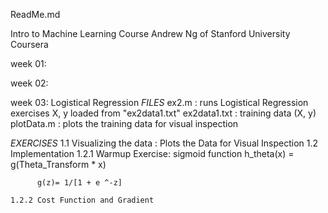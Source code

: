 ReadMe.md

Intro to Machine Learning Course
Andrew Ng of Stanford University
Coursera

week 01:

week 02:

week 03: Logistical Regression
  _FILES_
  ex2.m         : runs Logistical Regression exercises
    X, y loaded from "ex2data1.txt"
  ex2data1.txt  : training data (X, y)
  plotData.m    : plots the training data for visual inspection

  _EXERCISES_
  1.1 Visualizing the data  : Plots the Data for Visual Inspection
  1.2 Implementation
    1.2.1 Warmup Exercise: sigmoid function 
          h_theta(x) = g(Theta_Transform * x)

          g(z)= 1/[1 + e ^-z]

    1.2.2 Cost Function and Gradient
